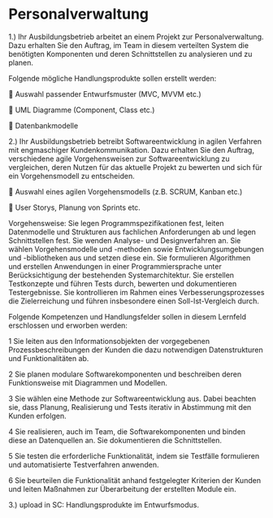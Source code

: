 # Personalverwaltung

1.) Ihr Ausbildungsbetrieb arbeitet an einem Projekt zur Personalverwaltung. Dazu erhalten Sie den Auftrag, im Team in diesem verteilten System die benötigten Komponenten und deren Schnittstellen zu analysieren und zu planen.

Folgende mögliche Handlungsprodukte sollen erstellt werden:

 Auswahl passender Entwurfsmuster (MVC, MVVM etc.)

  UML Diagramme (Component, Class etc.)

  Datenbankmodelle


2.) Ihr Ausbildungsbetrieb betreibt Softwareentwicklung in agilen Verfahren mit engmaschiger Kundenkommunikation. Dazu erhalten Sie den Auftrag, verschiedene agile Vorgehensweisen zur Softwareentwicklung zu vergleichen, deren Nutzen für das aktuelle Projekt zu bewerten und sich für ein Vorgehensmodell zu entscheiden.

 Auswahl eines agilen Vorgehensmodells (z.B. SCRUM, Kanban etc.)

 User Storys, Planung von Sprints etc.



Vorgehensweise:  Sie legen Programmspezifikationen fest, leiten Datenmodelle und Strukturen aus fachlichen Anforderungen ab und legen Schnittstellen fest. Sie wenden Analyse- und Designverfahren an. Sie wählen Vorgehensmodelle und -methoden sowie Entwicklungsumgebungen und -bibliotheken aus und setzen diese ein. Sie formulieren Algorithmen und erstellen Anwendungen in einer Programmiersprache unter Berücksichtigung der bestehenden Systemarchitektur. Sie erstellen Testkonzepte und führen Tests durch, bewerten und dokumentieren Testergebnisse. Sie kontrollieren im Rahmen eines Verbesserungsprozesses die Zielerreichung und führen insbesondere einen Soll-Ist-Vergleich durch.



Folgende Kompetenzen und Handlungsfelder sollen in diesem Lernfeld erschlossen und erworben werden:

1 Sie leiten aus den Informationsobjekten der vorgegebenen Prozessbeschreibungen der Kunden die dazu notwendigen Datenstrukturen und Funktionalitäten ab.

2 Sie planen modulare Softwarekomponenten und beschreiben deren Funktionsweise mit Diagrammen und Modellen.

3 Sie wählen eine Methode zur Softwareentwicklung aus. Dabei beachten sie, dass Planung, Realisierung und Tests iterativ in Abstimmung mit den Kunden erfolgen.

4 Sie realisieren, auch im Team, die Softwarekomponenten und binden diese an Datenquellen an. Sie dokumentieren die Schnittstellen.

5 Sie testen die erforderliche Funktionalität, indem sie Testfälle formulieren und automatisierte Testverfahren anwenden.

6 Sie beurteilen die Funktionalität anhand festgelegter Kriterien der Kunden und leiten Maßnahmen zur Überarbeitung der erstellten Module ein.



3.) upload in SC: Handlungsprodukte im Entwurfsmodus.
